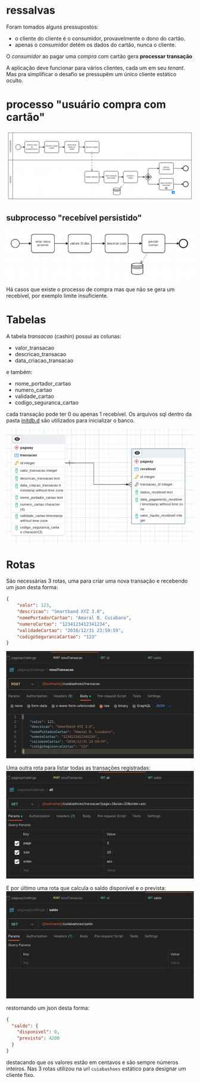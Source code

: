 # ressalvas
Foram tomados alguns pressupostos:
- o cliente do cliente é o consumidor, provavelmente o dono do cartão.
- apenas o consumidor detém os dados do cartão, nunca o cliente.

O _consumidor_ ao pagar uma _compra_ com cartão gera **processar transação**

A aplicação deve funcionar para vários clientes, cada um em seu _tenant_. Mas pra simplificar o desafio se pressupẽm um único cliente estático oculto.

# processo "usuário compra com cartão"

![diagrama de processo pagar compra](./consumidorPagway.png)

## subprocesso "recebível persistido"
![subprocesso recebiveis](./consumidorPagwayRecebivel.png)

Há casos que existe o processo de compra mas que não se gera um recebível, por exemplo limite insuficiente.

# Tabelas
A tabela _transacao_ (cashin) possui as colunas:
- valor_transacao
- descricao_transacao
- data_criacao_transacao

e também:
- nome_portador_cartao
- numero_cartao
- validade_cartao
- codigo_seguranca_cartao

cada transação pode ter 0 ou apenas 1 recebível. Os arquivos sql dentro da pasta [initdb.d](./initdb.d/) são utilizados para inicializar o banco.

![Diagrama Entidade Relacionamento](./tables.png)

# Rotas

São necessárias 3 rotas, uma para criar uma nova transação e recebendo um json desta forma:
```json
{
    "valor": 123,
    "descricao": "Smartband XYZ 3.0",
    "nomePortadorCartao": "Amaral B. Cuiabano",
    "numeroCartao": "1234123412341234",
    "validadeCartao": "2038/12/31 23:59:59",
    "codigoSegurancaCartao": "123"
}
```
![novaTransacao](./novaTransacao.png)

Uma outra rota para listar todas as transações registradas:
![transacaoLista](./transacaoLista.png)

E por último uma rota que calcula o saldo disponível e o prevista:
![saldo](./saldo.png)

restornando um json desta forma:
```json
{
  "saldo": {
    "disponivel": 0,
    "previsto": 4200
  }
}
```

destacando que os valores estão em centavos e são sempre números inteiros. Nas 3 rotas utilizou na url `cuiabashoes` estático para designar um cliente fixo.